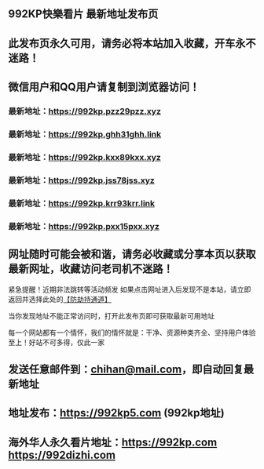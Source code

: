 ## **992KP快樂看片 最新地址发布页**
## 此发布页永久可用，请务必将本站加入收藏，开车永不迷路！
## 微信用户和QQ用户请复制到浏览器访问！
### 最新地址：https://992kp.pzz29pzz.xyz

### 最新地址：https://992kp.ghh31ghh.link

### 最新地址：https://992kp.kxx89kxx.xyz

### 最新地址：https://992kp.jss78jss.xyz

### 最新地址：https://992kp.krr93krr.link

### 最新地址：https://992kp.pxx15pxx.xyz


## 网址随时可能会被和谐，请务必收藏或分享本页以获取最新网址，收藏访问老司机不迷路！

紧急提醒！近期非法跳转等活动频发
如果点击网址进入后发现不是本站，请立即返回并选择此处的[【防劫持通道】](https://23.224.130.222:7583)

当你发现地址不能正常访问时，打开此发布页即可获取最新可用地址

每一个网站都有一个情怀，我们的情怀就是：干净、资源种类齐全、坚持用户体验至上！好站不可多得，仅此一家

## 发送任意邮件到：chihan@mail.com，即自动回复最新地址
## 地址发布：https://992kp5.com  (992kp地址)
## 海外华人永久看片地址：https://992kp.com  https://992dizhi.com
